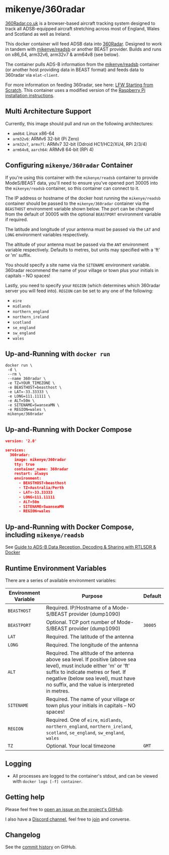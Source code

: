 # mikenye/360radar

[360Radar.co.uk](https://360radar.co.uk) is a browser-based aircraft tracking system designed to track all ADSB-equipped aircraft stretching across most of England, Wales and Scotland as well as Ireland.

This docker container will feed ADSB data into [360Radar](https://360radar.co.uk). Designed to work in tandem with [mikenye/readsb](https://github.com/mikenye/docker-readsb) or another BEAST provider. Builds and runs on x86_64, arm32v6, arm32v7 & arm64v8 (see below).

The container pulls ADS-B information from the [mikenye/readsb](https://github.com/mikenye/docker-readsb) container (or another host providing data in BEAST format) and feeds data to 360radar via `mlat-client`.

For more information on feeding 360radar, see here: [LFW Starting from Scratch](https://radar.lowflyingwales.co.uk). This container uses a modified version of the [Raspberry Pi installation instructions](https://radar.lowflyingwales.co.uk/raspberry-pi-installation-instructions/).

## Multi Architecture Support

Currently, this image should pull and run on the following architectures:

* ```amd64```: Linux x86-64
* ```arm32v6```: ARMv6 32-bit (Pi Zero)
* ```arm32v7```, ```armv7l```: ARMv7 32-bit (Odroid HC1/HC2/XU4, RPi 2/3/4)
* ```arm64v8```, ```aarch64```: ARMv8 64-bit (RPi 4)

## Configuring `mikenye/360radar` Container

If you're using this container with the `mikenye/readsb` container to provide ModeS/BEAST data, you'll need to ensure you've opened port 30005 into the `mikenye/readsb` container, so this container can connect to it.

The IP address or hostname of the docker host running the `mikenye/readsb` container should be passed to the `mikenye/360radar` container via the `BEASTHOST` environment variable shown below. The port can be changed from the default of 30005 with the optional `BEASTPORT` environment variable if required.

The latitude and longitude of your antenna must be passed via the `LAT` and `LONG` environment variables respectively.

The altitude of your antenna must be passed via the `ANT` environment variable respectively. Defaults to metres, but units may specified with a 'ft' or 'm' suffix.

You should specify a site name via the `SITENAME` environment variable. 360radar recommend the name of your village or town plus your initials in capitals – NO spaces!

Lastly, you need to specify your `REGION` (which determines which 360radar server you will feed into). `REGION` can be set to any one of the following:

* `eire`
* `midlands`
* `northern_england`
* `northern_ireland`
* `scotland`
* `se_england`
* `sw_england`
* `wales`

## Up-and-Running with `docker run`

```shell
docker run \
 -d \
 --rm \
 --name 360radar \
 -e TZ=YOUR_TIMEZONE \
 -e BEASTHOST=beasthost \
 -e LAT=-33.33333 \
 -e LONG=111.11111 \
 -e ALT=50m \
 -e SITENAME=SwanseaMN \
 -e REGION=wales \
 mikenye/360radar
```

## Up-and-Running with Docker Compose

```json
version: '2.0'

services:
  360radar:
    image: mikenye/360radar
    tty: true
    container_name: 360radar
    restart: always
    environment:
      - BEASTHOST=beasthost
      - TZ=Australia/Perth
      - LAT=-33.33333
      - LONG=111.11111
      - ALT=50m
      - SITENAME=SwanseaMN
      - REGION=wales
```

## Up-and-Running with Docker Compose, including `mikenye/readsb`

See [Guide to ADS-B Data Reception, Decoding & Sharing with RTLSDR & Docker](https://github.com/mikenye/docker-readsb/wiki/Guide-to-ADS-B-Data-Receiving,-Decoding-and-Sharing,-Leveraging-RTLSDR-and-Docker)

## Runtime Environment Variables

There are a series of available environment variables:

| Environment Variable | Purpose                                                                  | Default |
| -------------------- | ------------------------------------------------------------------------ | ------- |
| `BEASTHOST`          | Required. IP/Hostname of a Mode-S/BEAST provider (dump1090)              |         |
| `BEASTPORT`          | Optional. TCP port number of Mode-S/BEAST provider (dump1090)            | `30005`   |
| `LAT`                | Required. The latitude of the antenna                                    |         |
| `LONG`               | Required. The longitude of the antenna                                   |         |
| `ALT`                | Required. The altitude of the antenna above sea level. If positive (above sea level), must include either 'm' or 'ft' suffix to indicate metres or feet. If negative (below sea level), must have no suffix, and the value is interpreted in metres.  |         |
| `SITENAME`           | Required. The name of your village or town plus your initials in capitals – NO spaces! |         |
| `REGION`             | Required. One of `eire`, `midlands`, `northern_england`, `northern_ireland`, `scotland`, `se_england`, `sw_england`, `wales` | |
| `TZ`                 | Optional. Your local timezone                                            | `GMT`     |


## Logging

* All processes are logged to the container's stdout, and can be viewed with `docker logs [-f] container`.

## Getting help

Please feel free to [open an issue on the project's GitHub](https://github.com/mikenye/docker-360radar/issues).

I also have a [Discord channel](https://discord.gg/sTf9uYF), feel free to [join](https://discord.gg/sTf9uYF) and converse.

## Changelog

See the [commit history](https://github.com/mikenye/docker-360radar/commits/master) on GitHub.
